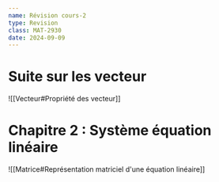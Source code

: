 ```yaml
---
name: Révision cours-2
type: Revision
class: MAT-2930
date: 2024-09-09
---
```

# Suite sur les vecteur

![[Vecteur#Propriété des vecteur]]

# Chapitre 2 : Système équation linéaire

![[Matrice#Représentation matriciel d'une équation linéaire]]